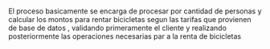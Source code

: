 #
El proceso basicamente  se encarga de procesar por cantidad de personas y calcular  los montos para rentar
bicicletas  segun las tarifas que provienen de base de datos , validando primeramente el cliente y realizando
posteriormente las operaciones necesarias par a la renta de bicicletas
